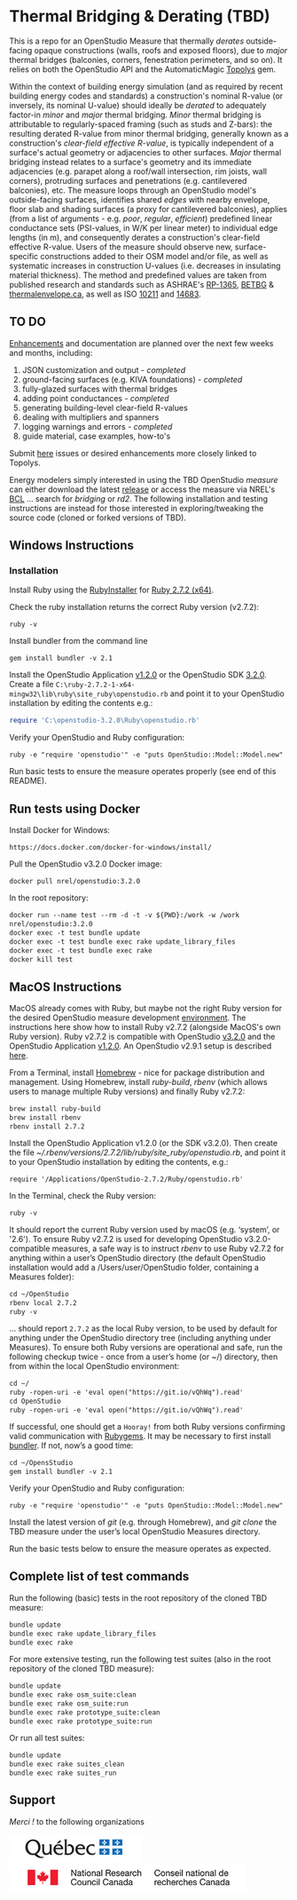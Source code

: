 # Thermal Bridging & Derating (TBD)
This is a repo for an OpenStudio Measure that thermally _derates_ outside-facing opaque constructions (walls, roofs and exposed floors), due to _major_ thermal bridges (balconies, corners, fenestration perimeters, and so on). It relies on both the OpenStudio API and the AutomaticMagic [Topolys](https://github.com/automaticmagic/topolys) gem.

Within the context of building energy simulation (and as required by recent building energy codes and standards) a construction's nominal R-value (or inversely, its nominal U-value) should ideally be _derated_ to adequately factor-in _minor_ and _major_ thermal bridging. _Minor_ thermal bridging is attributable to regularly-spaced framing (such as studs and Z-bars): the resulting derated R-value from minor thermal bridging, generally known as a construction's _clear-field effective R-value_, is typically independent of a surface's actual geometry or adjacencies to other surfaces. _Major_ thermal bridging instead relates to a surface's geometry and its immediate adjacencies (e.g. parapet along a roof/wall intersection, rim joists, wall corners), protruding surfaces and penetrations (e.g. cantilevered balconies), etc. The measure loops through an OpenStudio model's outside-facing surfaces, identifies shared _edges_ with nearby envelope, floor slab and shading surfaces (a proxy for cantilevered balconies), applies (from a list of arguments - e.g. _poor_, _regular_, _efficient_) predefined linear conductance sets (PSI-values, in W/K per linear meter) to individual edge lengths (in m), and consequently derates a construction's clear-field effective R-value. Users of the measure should observe new, surface-specific constructions added to their OSM model and/or file, as well as systematic increases in construction U-values (i.e. decreases in insulating material thickness). The method and predefined values are taken from published research and standards such as ASHRAE's [RP-1365](https://www.techstreet.com/standards/rp-1365-thermal-performance-of-building-envelope-details-for-mid-and-high-rise-buildings?product_id=1806751), [BETBG](https://www.bchydro.com/powersmart/business/programs/new-construction.html) & [thermalenvelope.ca](https://thermalenvelope.ca), as well as ISO [10211](https://www.iso.org/standard/65710.html) and [14683](https://www.iso.org/standard/65706.html).


## TO DO
[Enhancements](https://github.com/rd2/tbd/issues) and documentation are planned over the next few weeks and months, including:
1. JSON customization and output - _completed_
2. ground-facing surfaces (e.g. KIVA foundations) - _completed_
3. fully-glazed surfaces with thermal bridges
4. adding point conductances - _completed_
5. generating building-level clear-field R-values
6. dealing with multipliers and spanners
7. logging warnings and errors - _completed_
8. guide material, case examples, how-to's

Submit [here](https://github.com/automaticmagic/topolys/issues) issues or desired enhancements more closely linked to Topolys.

Energy modelers simply interested in using the TBD OpenStudio _measure_ can either download the latest [release](https://github.com/rd2/tbd/releases) or access the measure via NREL's [BCL](https://bcl.nrel.gov) ... search for _bridging_ or _rd2_. The following installation and testing instructions are instead for those interested in exploring/tweaking the source code (cloned or forked versions of TBD).


## Windows Instructions

### Installation

Install Ruby using the [RubyInstaller](https://rubyinstaller.org/downloads/archives/) for [Ruby 2.7.2 (x64)](https://github.com/oneclick/rubyinstaller2/releases/download/RubyInstaller-2.7.2-1/rubyinstaller-devkit-2.7.2-1-x86.exe).

Check the ruby installation returns the correct Ruby version (v2.7.2):
```
ruby -v
```

Install bundler from the command line
```
gem install bundler -v 2.1
```

Install the OpenStudio Application [v1.2.0](https://github.com/openstudiocoalition/OpenStudioApplication/releases/tag/v1.2.0) or the OpenStudio SDK [3.2.0](https://github.com/NREL/OpenStudio/releases/tag/v3.2.0).  Create a file ```C:\ruby-2.7.2-1-x64-mingw32\lib\ruby\site_ruby\openstudio.rb``` and point it to your OpenStudio installation by editing the contents e.g.:

```ruby
require 'C:\openstudio-3.2.0\Ruby\openstudio.rb'
```

Verify your OpenStudio and Ruby configuration:
```
ruby -e "require 'openstudio'" -e "puts OpenStudio::Model::Model.new"
```

Run basic tests to ensure the measure operates properly (see end of this README).


## Run tests using Docker

Install Docker for Windows:
```
https://docs.docker.com/docker-for-windows/install/
```

Pull the OpenStudio v3.2.0 Docker image:
```
docker pull nrel/openstudio:3.2.0
```

In the root repository:
```
docker run --name test --rm -d -t -v ${PWD}:/work -w /work nrel/openstudio:3.2.0
docker exec -t test bundle update
docker exec -t test bundle exec rake update_library_files
docker exec -t test bundle exec rake
docker kill test
```


## MacOS Instructions

MacOS already comes with Ruby, but maybe not the right Ruby version for the desired OpenStudio measure development [environment](https://github.com/NREL/OpenStudio/wiki/OpenStudio-SDK-Version-Compatibility-Matrix). The instructions here show how to install Ruby v2.7.2 (alongside MacOS's own Ruby version). Ruby v2.7.2 is compatible with OpenStudio [v3.2.0](https://github.com/NREL/OpenStudio/releases/tag/v3.2.0) and the OpenStudio Application [v1.2.0](https://github.com/openstudiocoalition/OpenStudioApplication/releases/tag/v1.2.0). An OpenStudio v2.9.1 setup is described [here](https://github.com/rd2/tbd/blob/ua/v291_MacOS.md).

From a Terminal, install [Homebrew](https://brew.sh/index) - nice for package distribution and management. Using Homebrew, install _ruby-build_, _rbenv_ (which allows users to manage multiple Ruby versions) and finally Ruby v2.7.2:

```
brew install ruby-build
brew install rbenv
rbenv install 2.7.2
```

Install the OpenStudio Application v1.2.0 (or the SDK v3.2.0). Then create the file _~/.rbenv/versions/2.7.2/lib/ruby/site_ruby/openstudio.rb_, and point it to your OpenStudio installation by editing the contents, e.g.:

```
require '/Applications/OpenStudio-2.7.2/Ruby/openstudio.rb'
```

In the Terminal, check the Ruby version:

```
ruby -v
```

It should report the current Ruby version used by macOS (e.g. ‘system’, or '2.6'). To ensure Ruby v2.7.2 is used for developing OpenStudio v3.2.0-compatible measures, a safe way is to instruct _rbenv_ to use Ruby v2.7.2 for anything within a user’s OpenStudio directory (the default OpenStudio installation would add a /Users/user/OpenStudio folder, containing a Measures folder):

```
cd ~/OpenStudio
rbenv local 2.7.2
ruby -v
```

… should report ```2.7.2``` as the local Ruby version, to be used by default for anything under the OpenStudio directory tree (including anything under Measures). To ensure both Ruby versions are operational and safe, run the following checkup twice - once from a user’s home (or ~/) directory, then from within the local OpenStudio environment:

```
cd ~/
ruby -ropen-uri -e 'eval open("https://git.io/vQhWq").read'
cd OpenStudio
ruby -ropen-uri -e 'eval open("https://git.io/vQhWq").read'
```

If successful, one should get a ```Hooray!``` from both Ruby versions confirming valid communication with [Rubygems](https://rubygems.org/). It may be necessary to first install [bundler](https://bundler.io). If not, now’s a good time:

```
cd ~/OpensStudio
gem install bundler -v 2.1
```

Verify your OpenStudio and Ruby configuration:

```
ruby -e "require 'openstudio'" -e "puts OpenStudio::Model::Model.new"
```

Install the latest version of _git_ (e.g. through Homebrew), and _git clone_ the TBD measure under the user’s local OpenStudio Measures directory.

Run the basic tests below to ensure the measure operates as expected.


## Complete list of test commands

Run the following (basic) tests in the root repository of the cloned TBD measure:
```
bundle update
bundle exec rake update_library_files
bundle exec rake
```

For more extensive testing, run the following test suites (also in the root repository of the cloned TBD measure):
```
bundle update
bundle exec rake osm_suite:clean
bundle exec rake osm_suite:run
bundle exec rake prototype_suite:clean
bundle exec rake prototype_suite:run
```

Or run all test suites:

```
bundle update
bundle exec rake suites_clean
bundle exec rake suites_run
```

## Support

_Merci !_ to the following organizations

[![](https://github.com/rd2/tbd/blob/master/sponsors/quebec.png)](https://transitionenergetique.gouv.qc.ca)
[![](https://github.com/rd2/tbd/blob/master/sponsors/canada.png)](https://nrc.canada.ca/en/research-development/research-collaboration/research-centres/construction-research-centre)
